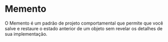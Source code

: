 # Memento
O Memento é um padrão de projeto comportamental que permite que você salve e restaure o estado anterior de um objeto sem revelar os detalhes de sua implementação.
